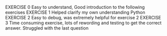 EXERCISE 0 
Easy to understand, Good introduction to the following exercises
EXERCISE 1
Helped clarify my own understanding Python 
EXERCISE 2
Easy to debug, was extremely helpful for exercise 2
EXERCISE 3
Time consuming exercise, lots of rewording and testing to get the correct answer. Struggled with the last question  